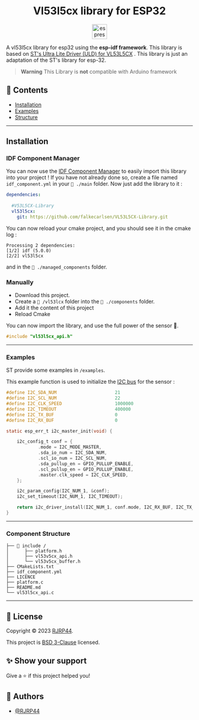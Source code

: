 <h1 align="center"> Vl53l5cx library for ESP32  </h1>
<p align="center">
<img align="center" src="https://seeklogo.com/images/E/espressif-systems-logo-1350B9E771-seeklogo.com.png" alt="espressif logo" width="40">
</p>

A vl53l5cx library for esp32 using the **esp-idf framework**. This library is based
on [ST's  Ultra Lite Driver (ULD) for VL53L5CX](https://www.st.com/content/st_com/en/products/embedded-software/imaging-software/stsw-img023.html)
. This library is just an adaptation of the ST's library for esp-32.

> **Warning**
> This Library is **not** compatible with Arduino framework

## 📌 Contents

* [Installation](#installation)
* [Examples](#examples)
* [Structure](#component-structure)

---

## Installation

### IDF Component Manager

You can now use the [IDF Component Manager](https://docs.espressif.com/projects/esp-idf/en/latest/esp32/api-guides/tools/idf-component-manager.html) to easily import this library into your project ! If you have not already done so, create a file named `idf_component.yml` in your `📁 ./main` folder. Now just add the library to it :
```yaml
dependencies:
  
  #V53L5CX-Library
  vl53l5cx:
    git: https://github.com/falkecarlsen/VL53L5CX-Library.git

```

You can now reload your cmake project, and you should see it in the cmake log :

```log
Processing 2 dependencies:
[1/2] idf (5.0.0)
[2/2] vl53l5cx
```

and in the `📁 ./managed_components` folder. 


### Manually

* Download this project.
* Create a `📁 /vl53lcx` folder into the `📁 ./components` folder.
* Add it the content of this project
* Reload Cmake



You can now import the library, and use the full power of the sensor 🎉.
``` c
#include "vl53l5cx_api.h" 
```

---

### Examples

ST provide some examples in `/examples`.

This example function is used to initialize the [I2C bus](https://docs.espressif.com/projects/esp-idf/en/latest/esp32/api-reference/peripherals/i2c.html) for the sensor :

```c
#define I2C_SDA_NUM                      21
#define I2C_SCL_NUM                      22
#define I2C_CLK_SPEED                    1000000
#define I2C_TIMEOUT                      400000
#define I2C_TX_BUF                       0
#define I2C_RX_BUF                       0

static esp_err_t i2c_master_init(void) {

    i2c_config_t conf = {
            .mode = I2C_MODE_MASTER,
            .sda_io_num = I2C_SDA_NUM,
            .scl_io_num = I2C_SCL_NUM,
            .sda_pullup_en = GPIO_PULLUP_ENABLE,
            .scl_pullup_en = GPIO_PULLUP_ENABLE,
            .master.clk_speed = I2C_CLK_SPEED,
    };

    i2c_param_config(I2C_NUM_1, &conf);
    i2c_set_timeout(I2C_NUM_1, I2C_TIMEOUT);

    return i2c_driver_install(I2C_NUM_1, conf.mode, I2C_RX_BUF, I2C_TX_BUF, 0);
}
```
---

### Component Structure 

```
├── 📁 include /
│      ├── platform.h
│      ├── vl53v5cx_api.h
│      └── vl53v5cx_buffer.h
├── CMakeLists.txt
├── idf_component.yml
├── LICENCE
├── platform.c
├── README.md
└── vl53l5cx_api.c              
```

---

## 📝 License

Copyright © 2023 [RJRP44](https://www.github.com/RJRP44).

This project is [BSD 3-Clause](https://opensource.org/licenses/BSD-3-Clause/)  licensed.

## ✨ Show your support

Give a ⭐️ if this project helped you!

## 👤 Authors

- [@RJRP44](https://www.github.com/RJRP44)

